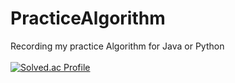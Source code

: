 # PracticeAlgorithm
Recording my practice Algorithm for Java or Python<br><br>
[![Solved.ac Profile](http://mazassumnida.wtf/api/generate_badge?boj=pinetree2024)](https://solved.ac/pinetree2024)

